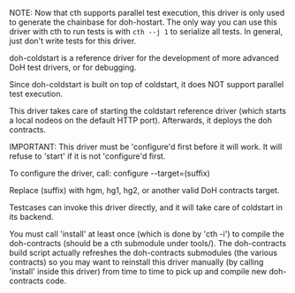NOTE: Now that cth supports parallel test execution, this driver is only used to generate the chainbase for doh-hostart. The only way you can use this driver with cth to run tests is with `cth --j 1` to serialize all tests. In general, just don't write tests for this driver.

doh-coldstart is a reference driver for the development of more advanced DoH test drivers, or for debugging.

Since doh-coldstart is built on top of coldstart, it does NOT support parallel test execution.

This driver takes care of starting the coldstart reference driver (which starts a local nodeos on the default HTTP port). Afterwards, it deploys the doh contracts.

IMPORTANT: This driver must be 'configure'd first before it will work. It will refuse to 'start' if it is not 'configure'd first.

To configure the driver, call:
  configure --target=(suffix)

Replace (suffix) with hgm, hg1, hg2, or another valid DoH contracts target.

Testcases can invoke this driver directly, and it will take care of coldstart in its backend.

You must call 'install' at least once (which is done by 'cth -i') to compile the doh-contracts (should be a cth submodule under tools/). The doh-contracts build script actually refreshes the doh-contracts submodules (the various contracts) so you may want to reinstall this driver manually (by calling 'install' inside this driver) from time to time to pick up and compile new doh-contracts code.

